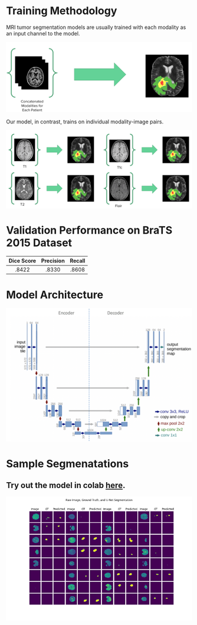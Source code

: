 # Training Methodology 
MRI tumor segmentation models are usually trained with each modality as an input channel to the model. 

![modalities](https://raw.githubusercontent.com/joekrinke15/Brain-Tumor-Segmentation-Using-Single-MRI-Modalities/master/ReadMeImages/concat.PNG)

Our model, in contrast, trains on individual modality-image pairs. 

![novelinput](https://raw.githubusercontent.com/joekrinke15/Brain-Tumor-Segmentation-Using-Single-MRI-Modalities/master/ReadMeImages/individual.PNG)

# Validation Performance on BraTS 2015 Dataset
| Dice Score | Precision | Recall |
|:----------:|:---------:|:------:|
|    .8422   |   .8330   |  .8608 |

# Model Architecture
![unet](https://raw.githubusercontent.com/joekrinke15/Brain-Tumor-Segmentation-Using-Single-MRI-Modalities/master/ReadMeImages/unet.png)


# Sample Segmenatations 
## Try out the model in colab [here](https://colab.research.google.com/drive/1laFY29aCy865ZHCGtqoA7upZn7CPTr4X?usp=sharing).

![segmentations](https://raw.githubusercontent.com/joekrinke15/Brain-Tumor-Segmentation-Using-Single-MRI-Modalities/master/ReadMeImages/samplesegmentation.png)
